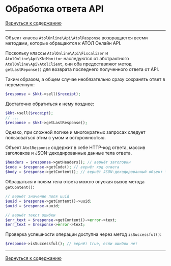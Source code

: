 # Обработка ответа API

[Вернуться к содержанию](readme.md#toc)

---

Объект класса `AtolOnline\Api\AtolResponse` возвращается всеми методами, которые обращаются к АТОЛ Онлайн API.

Поскольку классы `AtolOnline\Api\Fiscalizer` и `AtolOnline\Api\KktMonitor` наследуются от
абстрактного `AtolOnline\Api\AtolClient`, они оба предоставляют метод `getLastReponse()` для возврата последнего
полученного ответа от API.

Таким образом, а общем случае необязательно сразу сохранять ответ в переменную:

```php
$response = $kkt->sell($receipt);
```

Достаточно обратиться к нему позднее:

```php
$kkt->sell($receipt);
// ...
$response = $kkt->getLastResponse();
```

Однако, при сложной логике и многократных запросах следует пользоваться этим с умом и осторожностью.

Объект `AtolResponse` содержит в себе HTTP-код ответа, массив заголовков и JSON-декодированные данные тела ответа.

```php
$headers = $response->getHeaders(); // вернёт заголовки
$code = $response->getCode(); // вернёт код ответа
$body = $response->getContent(); // вернёт JSON-декодированный объект тела ответа
```

Обращаться к полям тела ответа можно опуская вызов метода `getContent()`:

```php
// вернёт значение поля uuid
$uuid = $response->getContent()->uuid;
$uuid = $response->uuid; 

// вернёт текст ошибки
$err_text = $response->getContent()->error->text;
$err_text = $response->error->text;
```

Проверка успешности операции доступна через метод `isSuccessful()`:

```php
$response->isSuccessful(); // вернёт true, если ошибок нет
```

---

[Вернуться к содержанию](readme.md#toc)
